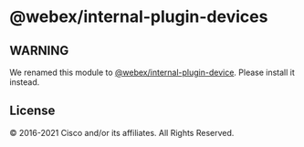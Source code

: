 # @webex/internal-plugin-devices

## WARNING

We renamed this module to
[@webex/internal-plugin-device](https://www.npmjs.com/package/@webex/internal-plugin-device).
Please install it instead.

## License

© 2016-2021 Cisco and/or its affiliates. All Rights Reserved.

